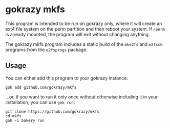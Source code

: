 # gokrazy mkfs

This program is intended to be run on gokrazy only, where it will create an ext4
file system on the perm partition and then reboot your system. If `/perm` is
already mounted, the program will exit without changing anything.

The gokrazy mkfs program includes a static build of the `mke2fs` and `e2fsck`
programs from the `e2fsprogs` package.

## Usage

You can either add this program to your gokrazy instance:

```
gok add github.com/gokrazy/mkfs
```

…or, if you want to run it only once without otherwise including it in your
installation, you can use `gok run`:

```
git clone https://github.com/gokrazy/mkfs
cd mkfs
gok -i bakery run
```


